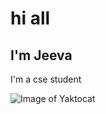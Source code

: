 # hi all
## I'm Jeeva
I'm a cse student

![Image of Yaktocat](https://octodex.github.com/images/yaktocat.png)
